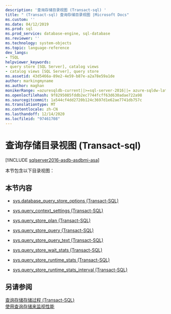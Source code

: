 ```yaml
---
description: '查询存储目录视图 (Transact-sql) '
title: " (Transact-sql) 查询存储目录视图 |Microsoft Docs"
ms.custom: ''
ms.date: 04/12/2019
ms.prod: sql
ms.prod_service: database-engine, sql-database
ms.reviewer: ''
ms.technology: system-objects
ms.topic: language-reference
dev_langs:
- TSQL
helpviewer_keywords:
- query store [SQL Server], catalog views
- catalog views [SQL Server], query store
ms.assetid: 43d5466a-89e2-4e59-b87e-a2a78e59a1de
author: markingmyname
ms.author: maghan
monikerRange: =azuresqldb-current||>=sql-server-2016||= azure-sqldw-latest||>=sql-server-linux-2017||=azuresqldb-mi-current
ms.openlocfilehash: 9f8295085fddb2ec7744fcff63d630adae722a98
ms.sourcegitcommit: 1a544cf4dd2720b124c3697d1e62ae7741db757c
ms.translationtype: MT
ms.contentlocale: zh-CN
ms.lasthandoff: 12/14/2020
ms.locfileid: "97461708"
---
```

# <a name="query-store-catalog-views-transact-sql"></a>查询存储目录视图 (Transact-sql) 
[!INCLUDE [sqlserver2016-asdb-asdbmi-asa](../../includes/applies-to-version/sqlserver2016-asdb-asdbmi-asa.md)]

  本节包含以下目录视图：  
  
## <a name="in-this-section"></a>本节内容  
  
-   [sys.database_query_store_options (Transact-SQL)](../../relational-databases/system-catalog-views/sys-database-query-store-options-transact-sql.md)  
  
-   [sys.query_context_settings (Transact-SQL)](../../relational-databases/system-catalog-views/sys-query-context-settings-transact-sql.md)  
  
-   [sys.query_store_plan (Transact-SQL)](../../relational-databases/system-catalog-views/sys-query-store-plan-transact-sql.md)  
  
-   [sys.query_store_query (Transact-SQL)](../../relational-databases/system-catalog-views/sys-query-store-query-transact-sql.md)  
  
-   [sys.query_store_query_text (Transact-SQL)](../../relational-databases/system-catalog-views/sys-query-store-query-text-transact-sql.md)  
  
-   [sys.query_store_wait_stats (Transact-SQL)](../../relational-databases/system-catalog-views/sys-query-store-wait-stats-transact-sql.md)  
  
 -  [sys.query_store_runtime_stats (Transact-SQL)](../../relational-databases/system-catalog-views/sys-query-store-runtime-stats-transact-sql.md)  

-   [sys.query_store_runtime_stats_interval (Transact-SQL)](../../relational-databases/system-catalog-views/sys-query-store-runtime-stats-interval-transact-sql.md)  
  
## <a name="see-also"></a>另请参阅  
 [查询存储存储过程 (Transact-SQL)](../../relational-databases/system-stored-procedures/query-store-stored-procedures-transact-sql.md)   
 [使用查询存储来监视性能](../../relational-databases/performance/monitoring-performance-by-using-the-query-store.md)  
  
  
